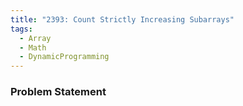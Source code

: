 ```yaml
---
title: "2393: Count Strictly Increasing Subarrays"
tags:
  - Array
  - Math
  - DynamicProgramming
---
```

### Problem Statement

